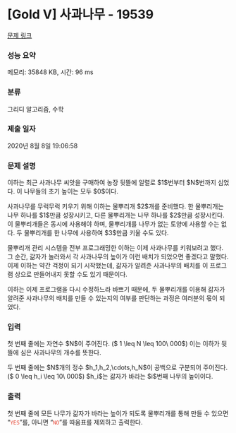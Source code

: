 # [Gold V] 사과나무 - 19539 

[문제 링크](https://www.acmicpc.net/problem/19539) 

### 성능 요약

메모리: 35848 KB, 시간: 96 ms

### 분류

그리디 알고리즘, 수학

### 제출 일자

2020년 8월 8일 19:06:58

### 문제 설명

<p>이하는 최근 사과나무 씨앗을 구매하여 농장 뒷뜰에 일렬로 $1$번부터 $N$번까지 심었다. 이 나무들의 초기 높이는 모두 $0$이다.</p>

<p>사과나무를 무럭무럭 키우기 위해 이하는 물뿌리개 $2$개를 준비했다. 한 물뿌리개는 나무 하나를 $1$만큼 성장시키고, 다른 물뿌리개는 나무 하나를 $2$만큼 성장시킨다. 이 물뿌리개들은 동시에 사용해야 하며, 물뿌리개를 나무가 없는 토양에 사용할 수는 없다. 두 물뿌리개를 한 나무에 사용하여 $3$만큼 키울 수도 있다.</p>

<p>물뿌리개 관리 시스템을 전부 프로그래밍한 이하는 이제 사과나무를 키워보려고 했다. 그 순간, 갊자가 놀러와서 각 사과나무의 높이가 이런 배치가 되었으면 좋겠다고 말했다. 이제 이하는 약간 걱정이 되기 시작했는데, 갊자가 알려준 사과나무의 배치를 이 프로그램 상으로 만들어내지 못할 수도 있기 때문이다.</p>

<p>이하는 이제 프로그램을 다시 수정하느라 바쁘기 때문에, 두 물뿌리개를 이용해 갊자가 알려준 사과나무의 배치를 만들 수 있는지의 여부를 판단하는 과정은 여러분의 몫이 되었다.</p>

### 입력 

 <p>첫 번째 줄에는 자연수 $N$이 주어진다. ($ 1 \leq N \leq 100\ 000$) 이는 이하가 뒷뜰에 심은 사과나무의 개수를 뜻한다.</p>

<p>두 번째 줄에는 $N$개의 정수 $h_1,h_2,\cdots,h_N$이 공백으로 구분되어 주어진다. ($ 0 \leq h_i \leq 10\ 000$) $h_i$는 갊자가 바라는 $i$번째 나무의 높이이다.</p>

### 출력 

 <p>첫 번째 줄에 모든 나무가 갊자가 바라는 높이가 되도록 물뿌리개를 통해 만들 수 있으면 “<span style="color:#e74c3c;"><code>YES</code></span>”를, 아니면 “<span style="color:#e74c3c;"><code>NO</code></span>”를 따옴표를 제외하고 출력한다.</p>

